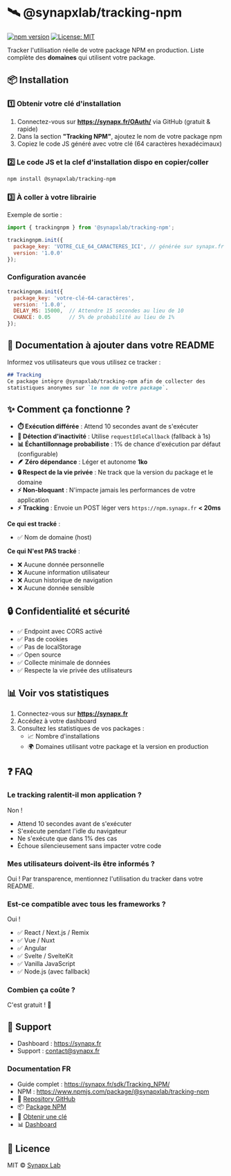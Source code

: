 # 🛰️ @synapxlab/tracking-npm

[![npm version](https://img.shields.io/npm/v/@synapxlab/tracking-npm.svg)](https://www.npmjs.com/package/@synapxlab/tracking-npm) [![License: MIT](https://img.shields.io/badge/License-MIT-yellow.svg)](https://opensource.org/licenses/MIT)

Tracker l'utilisation réelle de votre package NPM en production.
Liste complète des **domaines** qui utilisent votre package.

## 📦 Installation

### 1️⃣ Obtenir votre clé d'installation

1. Connectez-vous sur **https://synapx.fr/OAuth/** via GitHub (gratuit & rapide)
2. Dans la section **"Tracking NPM"**, ajoutez le nom de votre package npm
3. Copiez le code JS généré avec votre clé (64 caractères hexadécimaux)

### 2️⃣ Le code JS et la clef d'installation dispo en copier/coller

```bash
npm install @synapxlab/tracking-npm
```

### 3️⃣ À coller à votre librairie

Exemple de sortie :

```javascript
import { trackingnpm } from '@synapxlab/tracking-npm';

trackingnpm.init({
  package_key: 'VOTRE_CLE_64_CARACTERES_ICI', // générée sur synapx.fr
  version: '1.0.0'
});
```

### Configuration avancée

```javascript
trackingnpm.init({
  package_key: 'votre-clé-64-caractères',
  version: '1.0.0',
  DELAY_MS: 15000,  // Attendre 15 secondes au lieu de 10
  CHANCE: 0.05      // 5% de probabilité au lieu de 1%
});
```

## 📝 Documentation à ajouter dans votre README

Informez vos utilisateurs que vous utilisez ce tracker :

```markdown
## Tracking
Ce package intègre @synapxlab/tracking-npm afin de collecter des 
statistiques anonymes sur `le nom de votre package`.
```

## ✨ Comment ça fonctionne ?

- **⏱️ Exécution différée** : Attend 10 secondes avant de s'exécuter
- **🎯 Détection d'inactivité** : Utilise `requestIdleCallback` (fallback à 1s)
- **📊 Échantillonnage probabiliste** : 1% de chance d'exécution par défaut (configurable)
- **🪶 Zéro dépendance** : Léger et autonome **1ko**
- **🔒 Respect de la vie privée** : Ne track que la version du package et le domaine
- **⚡ Non-bloquant** : N'impacte jamais les performances de votre application
- **⚡ Tracking** : Envoie un POST léger vers `https://npm.synapx.fr` **< 20ms**

**Ce qui est tracké** :

- ✅ Nom de domaine (host)

**Ce qui N'est PAS tracké** :

- ❌ Aucune donnée personnelle
- ❌ Aucune information utilisateur
- ❌ Aucun historique de navigation
- ❌ Aucune donnée sensible

## 🔒 Confidentialité et sécurité

- ✅ Endpoint avec CORS activé
- ✅ Pas de cookies
- ✅ Pas de localStorage
- ✅ Open source
- ✅ Collecte minimale de données
- ✅ Respecte la vie privée des utilisateurs

## 📊 Voir vos statistiques

1. Connectez-vous sur **https://synapx.fr**
2. Accédez à votre dashboard
3. Consultez les statistiques de vos packages :
   - 📈 Nombre d'installations
   - 🌍 Domaines utilisant votre package et la version en production

## ❓ FAQ

### Le tracking ralentit-il mon application ?

Non !

- Attend 10 secondes avant de s'exécuter
- S'exécute pendant l'idle du navigateur
- Ne s'exécute que dans 1% des cas
- Échoue silencieusement sans impacter votre code

### Mes utilisateurs doivent-ils être informés ?

Oui ! Par transparence, mentionnez l'utilisation du tracker dans votre README.

### Est-ce compatible avec tous les frameworks ?

Oui !

- ✅ React / Next.js / Remix
- ✅ Vue / Nuxt
- ✅ Angular
- ✅ Svelte / SvelteKit
- ✅ Vanilla JavaScript
- ✅ Node.js (avec fallback)

### Combien ça coûte ?

C'est gratuit ! 🎉

## 🔧 Support

- Dashboard : https://synapx.fr
- Support : [contact@synapx.fr](mailto:contact@synapx.fr)

### Documentation FR

- Guide complet : https://synapx.fr/sdk/Tracking_NPM/
- NPM : https://www.npmjs.com/package/@synapxlab/tracking-npm
- 🐙 [Repository GitHub](https://github.com/synapxLab/tracking-npm)
- 📦 [Package NPM](https://www.npmjs.com/package/@synapxlab/tracking-npm)
- 🔑 [Obtenir une clé](https://synapx.fr/OAuth/)
- 📊 [Dashboard](https://synapx.fr/)

## 📄 Licence

MIT © [Synapx Lab](https://synapx.fr/)
